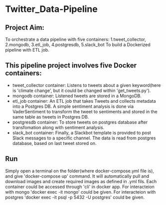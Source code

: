 # Twitter_Data-Pipeline

## Project Aim:
To orchestrate a data pipeline with five containers: 1.tweet_collector, 2.mongodb, 3.etl_job, 4.postgresdb, 5.slack_bot
To build a Dockerized pipeline with ETL job.

## This pipeline project involves five Docker containers:
   - tweet_collector container: Listens to tweets about a given keyword(here is 'climate change', but it could be changed within 'get_tweets.py').
   - mongodb container: Listened tweets are stored in a MongoDB.
   - etl_job container: An ETL job that takes Tweets and collects metadata into a Postgres DB.
   A simple sentiment analysis is done via VaderSentiment to transform the tweet to sentiments and stored in the same table as tweets in Postgres DB.
   - postgresdb container: To store tweets on postgres database after transfomation along with sentiment analysis.
   - slack_bot container: Finally, a Slackbot template is provided to post Slack messages to a specific channel. The data is read from postgres database, based on last tweet stored on.

## Run
Simply open a terminal on the folder(where docker-compose.yml file is), and give 'docker-compose up' command. It will automatically pull and download images and create required images as defined in .yml fils.
Each container could be accessed through 'cli' in docker app.
For interacteion with mongo 'docker exec -it <container id> mongo' could be given.
For interacteion with postgres 'docker exec -it <container id> psql -p 5432 -U postgres' could be given.
